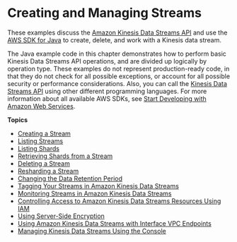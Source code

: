 # Creating and Managing Streams<a name="working-with-streams"></a>

These examples discuss the [Amazon Kinesis Data Streams API](http://docs.aws.amazon.com/kinesis/latest/APIReference/) and use the [AWS SDK for Java](https://aws.amazon.com/sdk-for-java/) to create, delete, and work with a Kinesis data stream\.

The Java example code in this chapter demonstrates how to perform basic Kinesis Data Streams API operations, and are divided up logically by operation type\. These examples do not represent production\-ready code, in that they do not check for all possible exceptions, or account for all possible security or performance considerations\. Also, you can call the [Kinesis Data Streams API](http://docs.aws.amazon.com/kinesis/latest/APIReference/) using other different programming languages\. For more information about all available AWS SDKs, see [Start Developing with Amazon Web Services](https://aws.amazon.com/developers/getting-started/)\.

**Topics**
+ [Creating a Stream](kinesis-using-sdk-java-create-stream.md)
+ [Listing Streams](kinesis-using-sdk-java-list-streams.md)
+ [Listing Shards](kinesis-using-sdk-java-list-shards.md)
+ [Retrieving Shards from a Stream](kinesis-using-sdk-java-retrieve-shards.md)
+ [Deleting a Stream](kinesis-using-sdk-java-delete-stream.md)
+ [Resharding a Stream](kinesis-using-sdk-java-resharding.md)
+ [Changing the Data Retention Period](kinesis-extended-retention.md)
+ [Tagging Your Streams in Amazon Kinesis Data Streams](tagging.md)
+ [Monitoring Streams in Amazon Kinesis Data Streams](monitoring.md)
+ [Controlling Access to Amazon Kinesis Data Streams Resources Using IAM](controlling-access.md)
+ [Using Server\-Side Encryption](server-side-encryption.md)
+ [Using Amazon Kinesis Data Streams with Interface VPC Endpoints](vpc.md)
+ [Managing Kinesis Data Streams Using the Console](managing-streams-console.md)